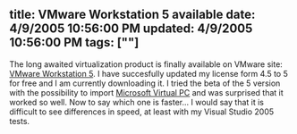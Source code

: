 title: VMware Workstation 5 available
date: 4/9/2005 10:56:00 PM
updated: 4/9/2005 10:56:00 PM
tags: [""]
---



The long awaited virtualization product is finally available on VMware site: 
[VMware 
Workstation 5](https://www.vmware.com/products/desktop/ws_features.html). I have succesfully updated my license form 4.5 to 5 for free 
and I am currently downloading it. I tried the beta of the 5 version with the 
possibility to import [Microsoft Virtual 
PC](http://www.microsoft.com/windows/virtualpc/default.mspx) and was surprised that it worked so well. Now to say which one is 
faster... I would say that it is difficult to see differences in speed, at least 
with my Visual Studio 2005 tests.
